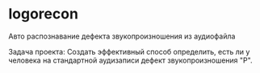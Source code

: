 # logorecon
Авто распознавание дефекта звукопроизношения из аудиофайла

Задача проекта:
Создать эффективный способ определить, есть ли у человека на стандартной аудизаписи дефект звукопроизношения "Р".
